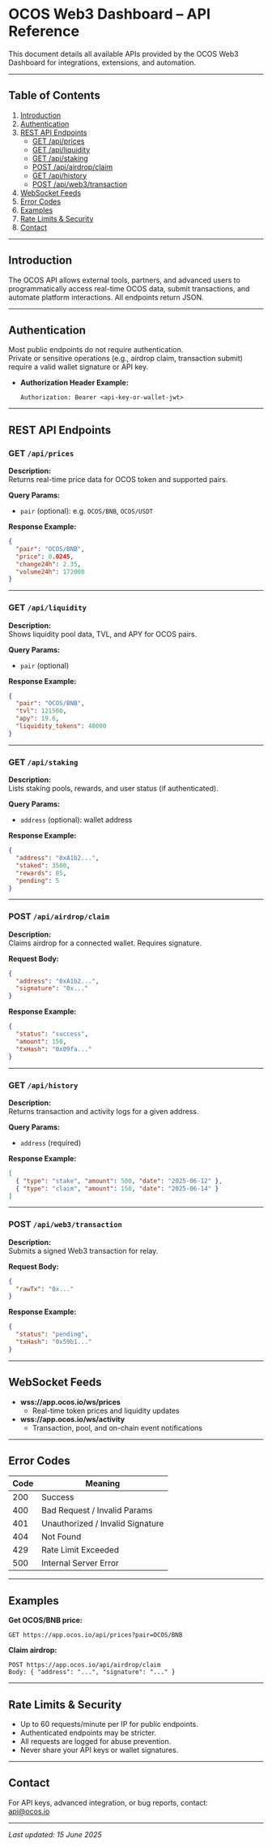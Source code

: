 
# OCOS Web3 Dashboard – API Reference

This document details all available APIs provided by the OCOS Web3 Dashboard for integrations, extensions, and automation.

---

## Table of Contents

1. [Introduction](#introduction)
2. [Authentication](#authentication)
3. [REST API Endpoints](#rest-api-endpoints)
    - [GET /api/prices](#get-apiprices)
    - [GET /api/liquidity](#get-apiliquidity)
    - [GET /api/staking](#get-apistaking)
    - [POST /api/airdrop/claim](#post-apiairdropclaim)
    - [GET /api/history](#get-apihistory)
    - [POST /api/web3/transaction](#post-apiweb3transaction)
4. [WebSocket Feeds](#websocket-feeds)
5. [Error Codes](#error-codes)
6. [Examples](#examples)
7. [Rate Limits & Security](#rate-limits--security)
8. [Contact](#contact)

---

## Introduction

The OCOS API allows external tools, partners, and advanced users to programmatically access real-time OCOS data, submit transactions, and automate platform interactions. All endpoints return JSON.

---

## Authentication

Most public endpoints do not require authentication.  
Private or sensitive operations (e.g., airdrop claim, transaction submit) require a valid wallet signature or API key.

- **Authorization Header Example:**
  ```
  Authorization: Bearer <api-key-or-wallet-jwt>
  ```

---

## REST API Endpoints

### GET `/api/prices`

**Description:**  
Returns real-time price data for OCOS token and supported pairs.

**Query Params:**  
- `pair` (optional): e.g. `OCOS/BNB`, `OCOS/USDT`

**Response Example:**
```json
{
  "pair": "OCOS/BNB",
  "price": 0.0245,
  "change24h": 2.35,
  "volume24h": 172000
}
```

---

### GET `/api/liquidity`

**Description:**  
Shows liquidity pool data, TVL, and APY for OCOS pairs.

**Query Params:**  
- `pair` (optional)

**Response Example:**
```json
{
  "pair": "OCOS/BNB",
  "tvl": 121500,
  "apy": 19.6,
  "liquidity_tokens": 48000
}
```

---

### GET `/api/staking`

**Description:**  
Lists staking pools, rewards, and user status (if authenticated).

**Query Params:**  
- `address` (optional): wallet address

**Response Example:**
```json
{
  "address": "0xA1b2...",
  "staked": 3500,
  "rewards": 85,
  "pending": 5
}
```

---

### POST `/api/airdrop/claim`

**Description:**  
Claims airdrop for a connected wallet. Requires signature.

**Request Body:**
```json
{
  "address": "0xA1b2...",
  "signature": "0x..."
}
```

**Response Example:**
```json
{
  "status": "success",
  "amount": 150,
  "txHash": "0x09fa..."
}
```

---

### GET `/api/history`

**Description:**  
Returns transaction and activity logs for a given address.

**Query Params:**  
- `address` (required)

**Response Example:**
```json
[
  { "type": "stake", "amount": 500, "date": "2025-06-12" },
  { "type": "claim", "amount": 150, "date": "2025-06-14" }
]
```

---

### POST `/api/web3/transaction`

**Description:**  
Submits a signed Web3 transaction for relay.

**Request Body:**
```json
{
  "rawTx": "0x..."
}
```

**Response Example:**
```json
{
  "status": "pending",
  "txHash": "0x59b1..."
}
```

---

## WebSocket Feeds

- **wss://app.ocos.io/ws/prices**  
  - Real-time token prices and liquidity updates
- **wss://app.ocos.io/ws/activity**  
  - Transaction, pool, and on-chain event notifications

---

## Error Codes

| Code | Meaning                         |
|------|---------------------------------|
| 200  | Success                         |
| 400  | Bad Request / Invalid Params    |
| 401  | Unauthorized / Invalid Signature|
| 404  | Not Found                       |
| 429  | Rate Limit Exceeded             |
| 500  | Internal Server Error           |

---

## Examples

**Get OCOS/BNB price:**
```
GET https://app.ocos.io/api/prices?pair=OCOS/BNB
```

**Claim airdrop:**
```
POST https://app.ocos.io/api/airdrop/claim
Body: { "address": "...", "signature": "..." }
```

---

## Rate Limits & Security

- Up to 60 requests/minute per IP for public endpoints.
- Authenticated endpoints may be stricter.
- All requests are logged for abuse prevention.
- Never share your API keys or wallet signatures.

---

## Contact

For API keys, advanced integration, or bug reports, contact:  
[api@ocos.io](mailto:api@ocos.io)

---

_Last updated: 15 June 2025_
